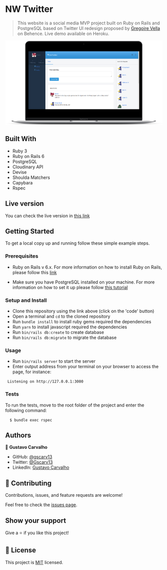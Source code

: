 # NW Twitter

> This website is a social media MVP project built on Ruby on Rails and PostgreSQL based on Twitter UI redesign proposed by [Gregoire Vella](https://www.behance.net/gallery/14286087/Twitter-Redesign-of-UI-details) on Behence. Live demo available on Heroku.

![](image/smartmockups_knga0jvw.png)

## Built With

- Ruby 3
- Ruby on Rails 6
- PostgreSQL
- Cloudinary API
- Devise
- Shoulda Matchers
- Capybara
- Rspec

## Live version

You can check the live version in [this link](http://nwtwitter.herokuapp.com/)

## Getting Started

To get a local copy up and running follow these simple example steps.

### Prerequisites

- Ruby on Rails v 6.x. For more information on how to install Ruby on Rails, please follow this [link](https://guides.rubyonrails.org/getting_started.html)

- Make sure you have PostgreSQL installed on your machine. For more information on how to set it up please follow [this tutorial](https://www.digitalocean.com/community/tutorials/how-to-install-and-use-postgresql-on-ubuntu-18-04)

### Setup and Install

- Clone this repository using the link above (click on the 'code' button)
- Open a terminal and `cd` to the cloned repository
- Run `bundle install` to install ruby gems required the dependencies
- Run `yarn` to install javascript required the dependencies
- Run `bin/rails db:create` to create database
- Run `bin/rails db:migrate` to migrate the database

### Usage

- Run `bin/rails server` to start the server
- Enter output address from your terminal on your browser to access the page, for instance:
```terminal
 Listening on http://127.0.0.1:3000
```

### Tests

To run the tests, move to the root folder of the project and enter the following command:
```terminal
  $ bundle exec rspec
```

## Authors

👤 **Gustavo Carvalho**

- GitHub: [@gscarv13](https://github.com/gscarv13)
- Twitter: [@Gscarv13](https://twitter.com/Gscarv13)
- LinkedIn: [Gustavo Carvalho](www.linkedin.com/in/gscarv13)

## 🤝 Contributing

Contributions, issues, and feature requests are welcome!

Feel free to check the [issues page](https://github.com/gscarv13/twitter-redesign/issues).

## Show your support

Give a ⭐️ if you like this project!

## 📝 License

This project is [MIT](LICENSE) licensed.
